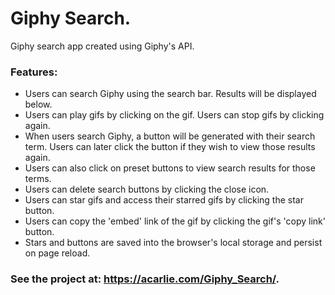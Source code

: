 # Giphy Search.
Giphy search app created using Giphy's API.

### Features:
* Users can search Giphy using the search bar. Results will be displayed below.
* Users can play gifs by clicking on the gif. Users can stop gifs by clicking again.
* When users search Giphy, a button will be generated with their search term. Users can later click the button if they wish to view those results again.
* Users can also click on preset buttons to view search results for those terms.
* Users can delete search buttons by clicking the close icon.
* Users can star gifs and access their starred gifs by clicking the star button.
* Users can copy the 'embed' link of the gif by clicking the gif's 'copy link' button.
* Stars and buttons are saved into the browser's local storage and persist on page reload.

### See the project at: https://acarlie.com/Giphy_Search/.